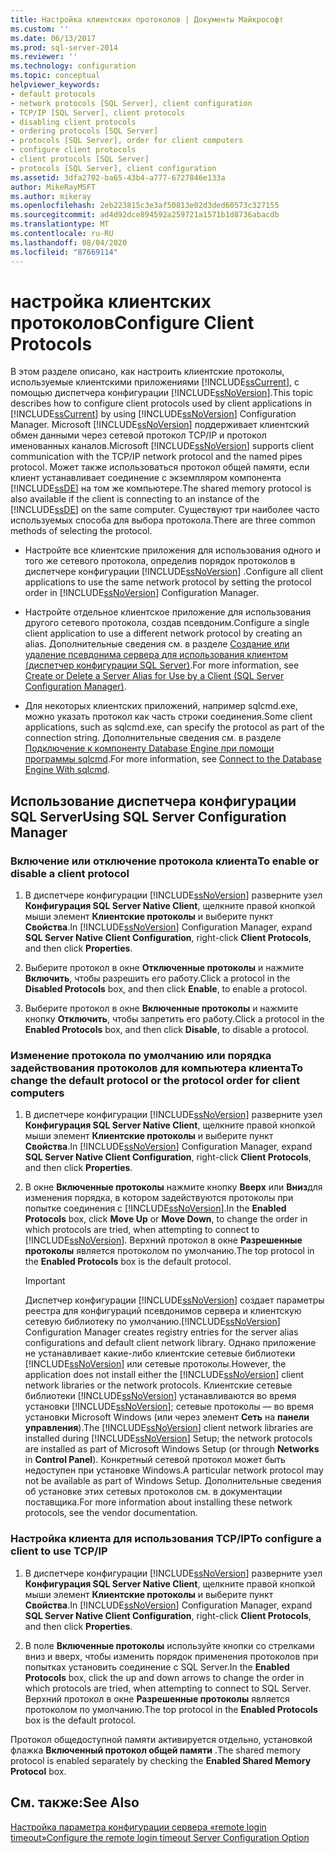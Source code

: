```yaml
---
title: Настройка клиентских протоколов | Документы Майкрософт
ms.custom: ''
ms.date: 06/13/2017
ms.prod: sql-server-2014
ms.reviewer: ''
ms.technology: configuration
ms.topic: conceptual
helpviewer_keywords:
- default protocols
- network protocols [SQL Server], client configuration
- TCP/IP [SQL Server], client protocols
- disabling client protocols
- ordering protocols [SQL Server]
- protocols [SQL Server], order for client computers
- configure client protocols
- client protocols [SQL Server]
- protocols [SQL Server], client configuration
ms.assetid: 3dfa2702-ba65-43b4-a777-6727846e133a
author: MikeRayMSFT
ms.author: mikeray
ms.openlocfilehash: 2eb223815c3e3af50813e02d3ded60573c327155
ms.sourcegitcommit: ad4d92dce894592a259721a1571b1d8736abacdb
ms.translationtype: MT
ms.contentlocale: ru-RU
ms.lasthandoff: 08/04/2020
ms.locfileid: "87669114"
---
```

# <a name="configure-client-protocols"></a><span data-ttu-id="eef3d-102">настройка клиентских протоколов</span><span class="sxs-lookup"><span data-stu-id="eef3d-102">Configure Client Protocols</span></span>
  <span data-ttu-id="eef3d-103">В этом разделе описано, как настроить клиентские протоколы, используемые клиентскими приложениями [!INCLUDE[ssCurrent](../../includes/sscurrent-md.md)], с помощью диспетчера конфигурации [!INCLUDE[ssNoVersion](../../includes/ssnoversion-md.md)].</span><span class="sxs-lookup"><span data-stu-id="eef3d-103">This topic describes how to configure client protocols used by client applications in [!INCLUDE[ssCurrent](../../includes/sscurrent-md.md)] by using [!INCLUDE[ssNoVersion](../../includes/ssnoversion-md.md)] Configuration Manager.</span></span> <span data-ttu-id="eef3d-104">Microsoft [!INCLUDE[ssNoVersion](../../includes/ssnoversion-md.md)] поддерживает клиентский обмен данными через сетевой протокол TCP/IP и протокол именованных каналов.</span><span class="sxs-lookup"><span data-stu-id="eef3d-104">Microsoft [!INCLUDE[ssNoVersion](../../includes/ssnoversion-md.md)] supports client communication with the TCP/IP network protocol and the named pipes protocol.</span></span> <span data-ttu-id="eef3d-105">Может также использоваться протокол общей памяти, если клиент устанавливает соединение с экземпляром компонента [!INCLUDE[ssDE](../../includes/ssde-md.md)] на том же компьютере.</span><span class="sxs-lookup"><span data-stu-id="eef3d-105">The shared memory protocol is also available if the client is connecting to an instance of the [!INCLUDE[ssDE](../../includes/ssde-md.md)] on the same computer.</span></span> <span data-ttu-id="eef3d-106">Существуют три наиболее часто используемых способа для выбора протокола.</span><span class="sxs-lookup"><span data-stu-id="eef3d-106">There are three common methods of selecting the protocol.</span></span>  
  
-   <span data-ttu-id="eef3d-107">Настройте все клиентские приложения для использования одного и того же сетевого протокола, определив порядок протоколов в диспетчере конфигурации [!INCLUDE[ssNoVersion](../../includes/ssnoversion-md.md)] .</span><span class="sxs-lookup"><span data-stu-id="eef3d-107">Configure all client applications to use the same network protocol by setting the protocol order in [!INCLUDE[ssNoVersion](../../includes/ssnoversion-md.md)] Configuration Manager.</span></span>  
  
-   <span data-ttu-id="eef3d-108">Настройте отдельное клиентское приложение для использования другого сетевого протокола, создав псевдоним.</span><span class="sxs-lookup"><span data-stu-id="eef3d-108">Configure a single client application to use a different network protocol by creating an alias.</span></span> <span data-ttu-id="eef3d-109">Дополнительные сведения см. в разделе [Создание или удаление псевдонима сервера для использования клиентом (диспетчер конфигурации SQL Server)](create-or-delete-a-server-alias-for-use-by-a-client.md).</span><span class="sxs-lookup"><span data-stu-id="eef3d-109">For more information, see [Create or Delete a Server Alias for Use by a Client &#40;SQL Server Configuration Manager&#41;](create-or-delete-a-server-alias-for-use-by-a-client.md).</span></span>  
  
-   <span data-ttu-id="eef3d-110">Для некоторых клиентских приложений, например sqlcmd.exe, можно указать протокол как часть строки соединения.</span><span class="sxs-lookup"><span data-stu-id="eef3d-110">Some client applications, such as sqlcmd.exe, can specify the protocol as part of the connection string.</span></span> <span data-ttu-id="eef3d-111">Дополнительные сведения см. в разделе [Подключение к компоненту Database Engine при помощи программы sqlcmd](../../relational-databases/scripting/sqlcmd-connect-to-the-database-engine.md).</span><span class="sxs-lookup"><span data-stu-id="eef3d-111">For more information, see [Connect to the Database Engine With sqlcmd](../../relational-databases/scripting/sqlcmd-connect-to-the-database-engine.md).</span></span>  
  
##  <a name="using-sql-server-configuration-manager"></a><a name="SSMSProcedure"></a> <span data-ttu-id="eef3d-112">Использование диспетчера конфигурации SQL Server</span><span class="sxs-lookup"><span data-stu-id="eef3d-112">Using SQL Server Configuration Manager</span></span>  
  
###  <a name="to-enable-or-disable-a-client-protocol"></a><a name="EnableDisable"></a> <span data-ttu-id="eef3d-113">Включение или отключение протокола клиента</span><span class="sxs-lookup"><span data-stu-id="eef3d-113">To enable or disable a client protocol</span></span>  
  
1.  <span data-ttu-id="eef3d-114">В диспетчере конфигурации [!INCLUDE[ssNoVersion](../../includes/ssnoversion-md.md)] разверните узел **Конфигурация SQL Server Native Client**, щелкните правой кнопкой мыши элемент **Клиентские протоколы** и выберите пункт **Свойства**.</span><span class="sxs-lookup"><span data-stu-id="eef3d-114">In [!INCLUDE[ssNoVersion](../../includes/ssnoversion-md.md)] Configuration Manager, expand **SQL Server Native Client Configuration**, right-click **Client Protocols**, and then click **Properties**.</span></span>  
  
2.  <span data-ttu-id="eef3d-115">Выберите протокол в окне **Отключенные протоколы** и нажмите **Включить**, чтобы разрешить его работу.</span><span class="sxs-lookup"><span data-stu-id="eef3d-115">Click a protocol in the **Disabled Protocols** box, and then click **Enable**, to enable a protocol.</span></span>  
  
3.  <span data-ttu-id="eef3d-116">Выберите протокол в окне **Включенные протоколы** и нажмите кнопку **Отключить**, чтобы запретить его работу.</span><span class="sxs-lookup"><span data-stu-id="eef3d-116">Click a protocol in the **Enabled Protocols** box, and then click **Disable**, to disable a protocol.</span></span>  
  
###  <a name="to-change-the-default-protocol-or-the-protocol-order-for-client-computers"></a><a name="ChangeDefault"></a> <span data-ttu-id="eef3d-117">Изменение протокола по умолчанию или порядка задействования протоколов для компьютера клиента</span><span class="sxs-lookup"><span data-stu-id="eef3d-117">To change the default protocol or the protocol order for client computers</span></span>  
  
1.  <span data-ttu-id="eef3d-118">В диспетчере конфигурации [!INCLUDE[ssNoVersion](../../includes/ssnoversion-md.md)] разверните узел **Конфигурация SQL Server Native Client**, щелкните правой кнопкой мыши элемент **Клиентские протоколы** и выберите пункт **Свойства**.</span><span class="sxs-lookup"><span data-stu-id="eef3d-118">In [!INCLUDE[ssNoVersion](../../includes/ssnoversion-md.md)] Configuration Manager, expand **SQL Server Native Client Configuration**, right-click **Client Protocols**, and then click **Properties**.</span></span>  
  
2.  <span data-ttu-id="eef3d-119">В окне **Включенные протоколы** нажмите кнопку **Вверх** или **Вниз**для изменения порядка, в котором задействуются протоколы при попытке соединения с [!INCLUDE[ssNoVersion](../../includes/ssnoversion-md.md)].</span><span class="sxs-lookup"><span data-stu-id="eef3d-119">In the **Enabled Protocols** box, click **Move Up** or **Move Down**, to change the order in which protocols are tried, when attempting to connect to [!INCLUDE[ssNoVersion](../../includes/ssnoversion-md.md)].</span></span> <span data-ttu-id="eef3d-120">Верхний протокол в окне **Разрешенные протоколы** является протоколом по умолчанию.</span><span class="sxs-lookup"><span data-stu-id="eef3d-120">The top protocol in the **Enabled Protocols** box is the default protocol.</span></span>  
  
    > [!IMPORTANT]  
    >  <span data-ttu-id="eef3d-121">Диспетчер конфигурации [!INCLUDE[ssNoVersion](../../includes/ssnoversion-md.md)] создает параметры реестра для конфигураций псевдонимов сервера и клиентскую сетевую библиотеку по умолчанию.</span><span class="sxs-lookup"><span data-stu-id="eef3d-121">[!INCLUDE[ssNoVersion](../../includes/ssnoversion-md.md)] Configuration Manager creates registry entries for the server alias configurations and default client network library.</span></span> <span data-ttu-id="eef3d-122">Однако приложение не устанавливает какие-либо клиентские сетевые библиотеки [!INCLUDE[ssNoVersion](../../includes/ssnoversion-md.md)] или сетевые протоколы.</span><span class="sxs-lookup"><span data-stu-id="eef3d-122">However, the application does not install either the [!INCLUDE[ssNoVersion](../../includes/ssnoversion-md.md)] client network libraries or the network protocols.</span></span> <span data-ttu-id="eef3d-123">Клиентские сетевые библиотеки [!INCLUDE[ssNoVersion](../../includes/ssnoversion-md.md)] устанавливаются во время установки [!INCLUDE[ssNoVersion](../../includes/ssnoversion-md.md)]; сетевые протоколы ― во время установки Microsoft Windows (или через элемент **Сеть** на **панели управления**).</span><span class="sxs-lookup"><span data-stu-id="eef3d-123">The [!INCLUDE[ssNoVersion](../../includes/ssnoversion-md.md)] client network libraries are installed during [!INCLUDE[ssNoVersion](../../includes/ssnoversion-md.md)] Setup; the network protocols are installed as part of Microsoft Windows Setup (or through **Networks** in **Control Panel**).</span></span> <span data-ttu-id="eef3d-124">Конкретный сетевой протокол может быть недоступен при установке Windows.</span><span class="sxs-lookup"><span data-stu-id="eef3d-124">A particular network protocol may not be available as part of Windows Setup.</span></span> <span data-ttu-id="eef3d-125">Дополнительные сведения об установке этих сетевых протоколов см. в документации поставщика.</span><span class="sxs-lookup"><span data-stu-id="eef3d-125">For more information about installing these network protocols, see the vendor documentation.</span></span>  
  
###  <a name="to-configure-a-client-to-use-tcpip"></a><a name="Configure"></a> <span data-ttu-id="eef3d-126">Настройка клиента для использования TCP/IP</span><span class="sxs-lookup"><span data-stu-id="eef3d-126">To configure a client to use TCP/IP</span></span>  
  
1.  <span data-ttu-id="eef3d-127">В диспетчере конфигурации [!INCLUDE[ssNoVersion](../../includes/ssnoversion-md.md)] разверните узел **Конфигурация SQL Server Native Client**, щелкните правой кнопкой мыши элемент **Клиентские протоколы** и выберите пункт **Свойства**.</span><span class="sxs-lookup"><span data-stu-id="eef3d-127">In [!INCLUDE[ssNoVersion](../../includes/ssnoversion-md.md)] Configuration Manager, expand **SQL Server Native Client Configuration**, right-click **Client Protocols**, and then click **Properties**.</span></span>  
  
2.  <span data-ttu-id="eef3d-128">В поле **Включенные протоколы** используйте кнопки со стрелками вниз и вверх, чтобы изменить порядок применения протоколов при попытках установить соединение с SQL Server.</span><span class="sxs-lookup"><span data-stu-id="eef3d-128">In the **Enabled Protocols** box, click the up and down arrows to change the order in which protocols are tried, when attempting to connect to SQL Server.</span></span> <span data-ttu-id="eef3d-129">Верхний протокол в окне **Разрешенные протоколы** является протоколом по умолчанию.</span><span class="sxs-lookup"><span data-stu-id="eef3d-129">The top protocol in the **Enabled Protocols** box is the default protocol.</span></span>  
  
 <span data-ttu-id="eef3d-130">Протокол общедоступной памяти активируется отдельно, установкой флажка **Включенный протокол общей памяти** .</span><span class="sxs-lookup"><span data-stu-id="eef3d-130">The shared memory protocol is enabled separately by checking the **Enabled Shared Memory Protocol** box.</span></span>  
  
## <a name="see-also"></a><span data-ttu-id="eef3d-131">См. также:</span><span class="sxs-lookup"><span data-stu-id="eef3d-131">See Also</span></span>  
 [<span data-ttu-id="eef3d-132">Настройка параметра конфигурации сервера «remote login timeout»</span><span class="sxs-lookup"><span data-stu-id="eef3d-132">Configure the remote login timeout Server Configuration Option</span></span>](configure-the-remote-login-timeout-server-configuration-option.md)  
  
  

